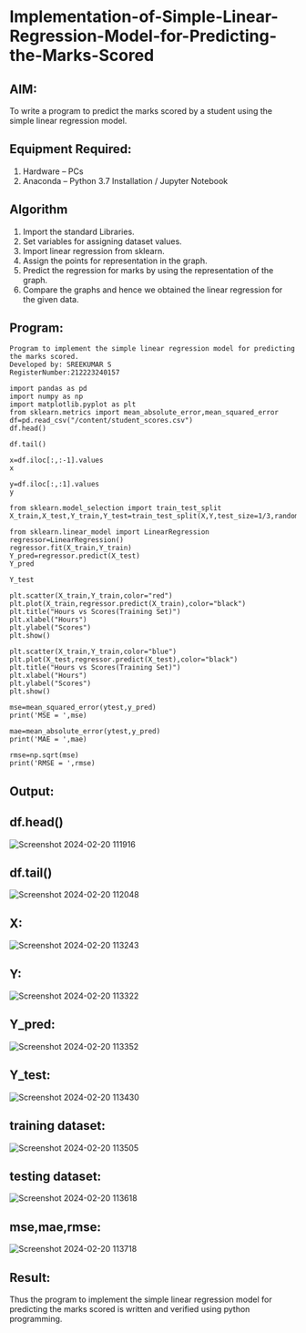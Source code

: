 # Implementation-of-Simple-Linear-Regression-Model-for-Predicting-the-Marks-Scored

## AIM:
To write a program to predict the marks scored by a student using the simple linear regression model.

## Equipment Required:
1. Hardware – PCs
2. Anaconda – Python 3.7 Installation / Jupyter Notebook

## Algorithm
1. Import the standard Libraries.
2. Set variables for assigning dataset values.
3. Import linear regression from sklearn.
4. Assign the points for representation in the graph.
5. Predict the regression for marks by using the representation of the graph.
6. Compare the graphs and hence we obtained the linear regression for the given data.
## Program:
```
Program to implement the simple linear regression model for predicting the marks scored.
Developed by: SREEKUMAR S
RegisterNumber:212223240157

import pandas as pd
import numpy as np
import matplotlib.pyplot as plt
from sklearn.metrics import mean_absolute_error,mean_squared_error
df=pd.read_csv("/content/student_scores.csv")
df.head()
```
```
df.tail()
```
```
x=df.iloc[:,:-1].values
x
```
```
y=df.iloc[:,:1].values
y
```
```
from sklearn.model_selection import train_test_split
X_train,X_test,Y_train,Y_test=train_test_split(X,Y,test_size=1/3,random_state=0)

from sklearn.linear_model import LinearRegression
regressor=LinearRegression()
regressor.fit(X_train,Y_train)
Y_pred=regressor.predict(X_test)
Y_pred
```
```
Y_test
```
```
plt.scatter(X_train,Y_train,color="red")
plt.plot(X_train,regressor.predict(X_train),color="black")
plt.title("Hours vs Scores(Training Set)")
plt.xlabel("Hours")
plt.ylabel("Scores")
plt.show()
```
```
plt.scatter(X_train,Y_train,color="blue")
plt.plot(X_test,regressor.predict(X_test),color="black")
plt.title("Hours vs Scores(Training Set)")
plt.xlabel("Hours")
plt.ylabel("Scores")
plt.show()
```
```
mse=mean_squared_error(ytest,y_pred)
print('MSE = ',mse)

mae=mean_absolute_error(ytest,y_pred)
print('MAE = ',mae)

rmse=np.sqrt(mse)
print('RMSE = ',rmse)
```

## Output:
## df.head()
![Screenshot 2024-02-20 111916](https://github.com/guru14789/Implementation-of-Simple-Linear-Regression-Model-for-Predicting-the-Marks-Scored/assets/151705853/b5eeddc8-d488-4302-9f0f-350908578af5)
## df.tail() 
![Screenshot 2024-02-20 112048](https://github.com/guru14789/Implementation-of-Simple-Linear-Regression-Model-for-Predicting-the-Marks-Scored/assets/151705853/07670bc7-d28b-47d9-a8cd-d094f00042ae)
## X:
![Screenshot 2024-02-20 113243](https://github.com/guru14789/Implementation-of-Simple-Linear-Regression-Model-for-Predicting-the-Marks-Scored/assets/151705853/fa06e7f2-a18a-4505-a936-19d78ab725d7)
## Y:
![Screenshot 2024-02-20 113322](https://github.com/guru14789/Implementation-of-Simple-Linear-Regression-Model-for-Predicting-the-Marks-Scored/assets/151705853/122405fe-e83e-4b6c-96ec-3c6197b04347)
## Y_pred:
![Screenshot 2024-02-20 113352](https://github.com/guru14789/Implementation-of-Simple-Linear-Regression-Model-for-Predicting-the-Marks-Scored/assets/151705853/9d3851b8-fdf8-451e-bee1-18cc6173806f)
## Y_test:
![Screenshot 2024-02-20 113430](https://github.com/guru14789/Implementation-of-Simple-Linear-Regression-Model-for-Predicting-the-Marks-Scored/assets/151705853/5518b70e-f33b-47d3-9a6c-d68ce90001a5)

## training dataset:
![Screenshot 2024-02-20 113505](https://github.com/guru14789/Implementation-of-Simple-Linear-Regression-Model-for-Predicting-the-Marks-Scored/assets/151705853/71ed4092-195b-45b1-b746-dbf7cfc656d4)

## testing dataset:
![Screenshot 2024-02-20 113618](https://github.com/guru14789/Implementation-of-Simple-Linear-Regression-Model-for-Predicting-the-Marks-Scored/assets/151705853/38f2f32c-f889-4d8f-8cdc-920e2da7c98a)

## mse,mae,rmse:
![Screenshot 2024-02-20 113718](https://github.com/guru14789/Implementation-of-Simple-Linear-Regression-Model-for-Predicting-the-Marks-Scored/assets/151705853/1551603e-9015-41cc-a1a1-573d142d7df8)








## Result:
Thus the program to implement the simple linear regression model for predicting the marks scored is written and verified using python programming.
